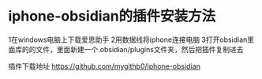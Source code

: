 # iphone-obsidian的插件安装方法

1在windows电脑上下载爱思助手
2用数据线将iphone连接电脑
3打开obsidian里面库的的文件，里面新建一个.obsidian/plugins文件夹，然后把插件复制进去


插件下载地址
https://github.com/mygithb0/iphone-obsidian

